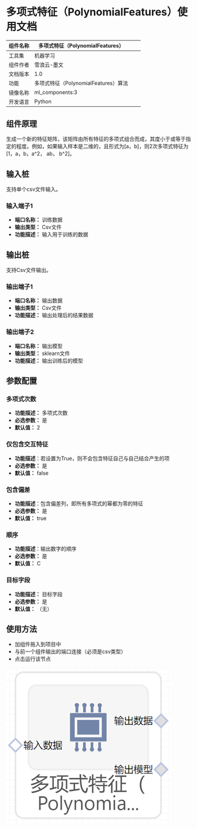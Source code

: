 # 多项式特征（PolynomialFeatures）使用文档
| 组件名称 | 多项式特征（PolynomialFeatures） |  |  |
| --- | --- | --- | --- |
| 工具集 | 机器学习 |  |  |
| 组件作者 | 雪浪云-墨文 |  |  |
| 文档版本 | 1.0 |  |  |
| 功能 | 多项式特征（PolynomialFeatures）算法 |  |  |
| 镜像名称 | ml_components:3 |  |  |
| 开发语言 | Python |  |  |

## 组件原理
生成一个新的特征矩阵，该矩阵由所有特征的多项式组合而成，其度小于或等于指定的程度。例如，如果输入样本是二维的，且形式为[a，b]，则2次多项式特征为[1，a，b，a^2， ab， b^2]。

## 输入桩
支持单个csv文件输入。
### 输入端子1

- **端口名称：** 训练数据
- **输出类型：** Csv文件
- **功能描述：** 输入用于训练的数据

## 输出桩
支持Csv文件输出。
### 输出端子1

- **端口名称：** 输出数据
- **输出类型：** Csv文件
- **功能描述：** 输出处理后的结果数据
### 输出端子2

- **端口名称：** 输出模型
- **输出类型：** sklearn文件
- **功能描述：** 输出训练后的模型

## 参数配置
### 多项式次数

- **功能描述：** 多项式次数
- **必选参数：** 是
- **默认值：** 2
### 仅包含交互特征

- **功能描述**：若设置为True，则不会包含特征自己与自己结合产生的项
- **必选参数：** 是
- **默认值：** false
### 包含偏差

- **功能描述**：包含偏差列，即所有多项式的幂都为零的特征
- **必选参数：** 是
- **默认值：** true
### 顺序

- **功能描述**：输出数字的顺序
- **必选参数：** 是
- **默认值：** C
### 目标字段

- **功能描述：** 目标字段
- **必选参数：** 是
- **默认值：** （无）

## 使用方法
- 加组件拖入到项目中
- 与前一个组件输出的端口连接（必须是csv类型）
- 点击运行该节点


![](./img/多项式特征.png)
